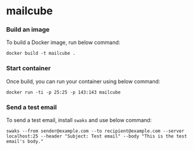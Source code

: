 # mailcube

### Build an image

To build a Docker image, run below command:

```shell
docker build -t mailcube .
```

### Start container

Once build, you can run your container using below command:

```shell
docker run -ti -p 25:25 -p 143:143 mailcube
```

### Send a test email

To send a test email, install `swaks` and use below command:

```shell
swaks --from sender@example.com --to recipient@example.com --server localhost:25 --header "Subject: Test email" --body "This is the test email's body."
```
